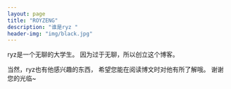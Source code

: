 ```yaml
---
layout: page
title: "ROYZENG"
description: "谁是ryz " 
header-img: "img/black.jpg"
---
```


ryz是一个无聊的大学生。
因为过于无聊，所以创立这个博客。

当然，ryz也有他感兴趣的东西，
希望您能在阅读博文时对他有所了解哦。
谢谢您的光临~





